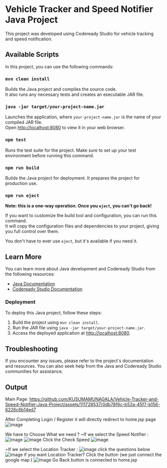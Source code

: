 # Vehicle Tracker and Speed Notifier Java Project

This project was developed using Codeready Studio for vehicle tracking and speed notification.

## Available Scripts

In this project, you can use the following commands:

### `mvn clean install`

Builds the Java project and compiles the source code.\
It also runs any necessary tests and creates an executable JAR file.

### `java -jar target/your-project-name.jar`

Launches the application, where `your-project-name.jar` is the name of your compiled JAR file.\
Open [http://localhost:8080](http://localhost:8080) to view it in your web browser.

### `npm test`

Runs the test suite for the project. Make sure to set up your test environment before running this command.

### `npm run build`

Builds the Java project for deployment. It prepares the project for production use.

### `npm run eject`

**Note: this is a one-way operation. Once you `eject`, you can't go back!**

If you want to customize the build tool and configuration, you can run this command.\
It will copy the configuration files and dependencies to your project, giving you full control over them.

You don't have to ever use `eject`, but it's available if you need it.

## Learn More

You can learn more about Java development and Codeready Studio from the following resources:

- [Java Documentation](https://docs.oracle.com/javase/8/docs/)
- [Codeready Studio Documentation](https://access.redhat.com/documentation/en-us/red_hat_codeready_studio/)

### Deployment

To deploy this Java project, follow these steps:

1. Build the project using `mvn clean install`.
2. Run the JAR file using `java -jar target/your-project-name.jar`.
3. Access the deployed application at [http://localhost:8080](http://localhost:8080).

## Troubleshooting

If you encounter any issues, please refer to the project's documentation and resources. You can also seek help from the Java and Codeready Studio communities for assistance.

## Output
Main Page:
https://github.com/KUSUMAMUNAGALA/Vehicle-Tracker-and-Speed-Notifier-Java-Project/assets/111728537/0db78f6c-b52a-45f7-b156-6226c6b14ed7

After Completing Login / Register it will directly redirect to home.jsp page
![image](https://github.com/KUSUMAMUNAGALA/Vehicle-Tracker-and-Speed-Notifier-Java-Project/assets/111728537/14688354-19f1-4e02-badf-8281d59096ab)

We have to Choose What we need ?
~If we select the Speed Notifier :
![image](https://github.com/KUSUMAMUNAGALA/Vehicle-Tracker-and-Speed-Notifier-Java-Project/assets/111728537/338ad1f1-fbc9-493b-af23-a97ae05b4ae4)
![image](https://github.com/KUSUMAMUNAGALA/Vehicle-Tracker-and-Speed-Notifier-Java-Project/assets/111728537/3bcf77ff-05ee-43e2-a886-e073449e1259)
Click the Check Speed 
![image](https://github.com/KUSUMAMUNAGALA/Vehicle-Tracker-and-Speed-Notifier-Java-Project/assets/111728537/80c1c40b-ae0d-4a57-9d6b-8f5d51f75285)

~If we select the Location Tracker :
![image](https://github.com/KUSUMAMUNAGALA/Vehicle-Tracker-and-Speed-Notifier-Java-Project/assets/111728537/fd1833d5-410f-4a25-9d41-cd69f7b2d7fc)
click the questions below
![image](https://github.com/KUSUMAMUNAGALA/Vehicle-Tracker-and-Speed-Notifier-Java-Project/assets/111728537/57286cbd-fa55-42d9-9eca-3b3b2feb04ac)
if you want Location Tracker? Click the button (we just connect the google map )
![image](https://github.com/KUSUMAMUNAGALA/Vehicle-Tracker-and-Speed-Notifier-Java-Project/assets/111728537/6cc190e7-7388-4b72-9181-436c3fcd9687)
Go Back button is connected to home.jsp





